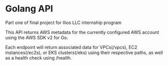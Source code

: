# Golang API
Part one of final project for Ilios LLC internship program

This API returns AWS metadata for the currently configured AWS account using the AWS SDK v2 for Go.

Each endpoint will return associated data for VPCs(/vpcs), EC2 instances(/ec2s), or EKS clusters(/eks) using their respective paths, as well as a health check using /health.